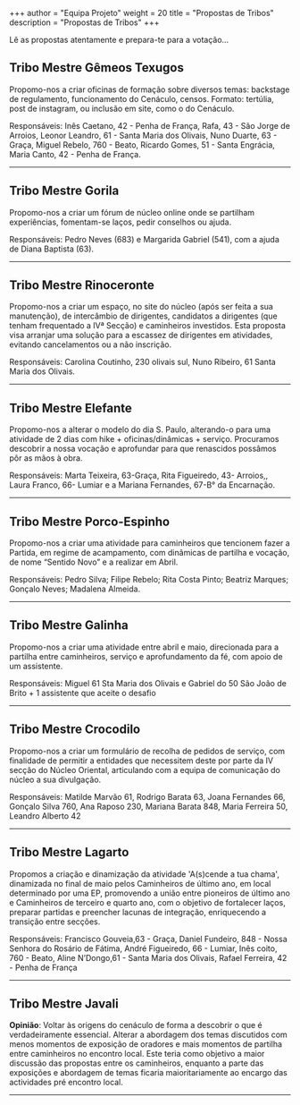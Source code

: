 +++
author = "Equipa Projeto"
weight = 20
title = "Propostas de Tribos"
description = "Propostas de Tribos"
+++

Lê as propostas atentamente e prepara-te para a votação...

<!--more-->

## Tribo Mestre Gêmeos Texugos

Propomo-nos a criar oficinas de formação sobre diversos temas: backstage de regulamento, funcionamento do Cenáculo, censos. Formato: tertúlia, post de instagram, ou inclusão em site, como o do Cenáculo.

Responsáveis: Inês Caetano, 42 - Penha de França, Rafa, 43 - São Jorge de Arroios, Leonor Leandro, 61 - Santa Maria dos Olivais, Nuno Duarte, 63 - Graça, Miguel Rebelo, 760 - Beato, Ricardo Gomes, 51 - Santa Engrácia, Maria Canto, 42 - Penha de França.


---

## Tribo Mestre Gorila

Propomo-nos a criar um fórum de núcleo online onde se partilham experiências, fomentam-se laços, pedir conselhos ou ajuda.

Responsáveis: Pedro Neves (683) e Margarida Gabriel (541), com a ajuda de Diana Baptista (63). 

---

## Tribo Mestre Rinoceronte

Propomo-nos a criar um espaço, no site do núcleo (após ser feita a sua manutenção), de intercâmbio de dirigentes, candidatos a dirigentes (que tenham frequentado a IVª Secção) e caminheiros investidos. Esta proposta visa arranjar uma solução para a escassez de dirigentes em atividades, evitando cancelamentos ou a não inscrição.

Responsáveis: Carolina Coutinho, 230 olivais sul, Nuno Ribeiro, 61 Santa Maria dos Olivais.


---

## Tribo Mestre Elefante

Propomo-nos a alterar o modelo do dia S. Paulo, alterando-o para uma atividade de 2 dias com hike + oficinas/dinâmicas + serviço. Procuramos descobrir a nossa vocação e aprofundar para que renascidos possâmos pôr as mãos à obra.

Responsáveis: Marta Teixeira, 63-Graça, Rita Figueiredo, 43- Arroios,, Laura Franco, 66- Lumiar e a Mariana Fernandes, 67-B° da Encarnação.


---

## Tribo Mestre Porco-Espinho

Propomo-nos a criar uma atividade para caminheiros que tencionem fazer a Partida, em regime de acampamento, com dinâmicas de partilha e vocação, de nome “Sentido Novo” e a realizar em Abril.

Responsáveis: Pedro Silva; Filipe Rebelo; Rita Costa Pinto; Beatriz Marques; Gonçalo Neves; Madalena Almeida.

---

## Tribo Mestre Galinha

Propomo-nos a criar uma atividade entre abril e maio, direcionada para a partilha entre caminheiros, serviço e aprofundamento da fé, com apoio de um assistente.

Responsáveis: Miguel 61 Sta Maria dos Olivais e Gabriel do 50 São João de Brito + 1 assistente que aceite o desafio

---

## Tribo Mestre Crocodilo

Propomo-nos a criar um formulário de recolha de pedidos de serviço, com finalidade de permitir a entidades que necessitem deste por parte da IV secção do Núcleo Oriental, articulando com a equipa de comunicação do núcleo a sua divulgação. 

Responsáveis: Matilde Marvão 61, Rodrigo Barata 63, Joana Fernandes 66, Gonçalo Silva 760, Ana Raposo 230, Mariana Barata 848, Maria Ferreira 50, Leandro Alberto 42 


---

## Tribo Mestre Lagarto

Propomos a criação e dinamização da atividade 'A(s)cende a tua chama', dinamizada no final de maio pelos Caminheiros de último ano, em local determinado por uma EP, promovendo a união entre pioneiros de último ano e Caminheiros de terceiro e quarto ano, com o objetivo de fortalecer laços, preparar partidas e preencher lacunas de integração, enriquecendo a transição entre secções.

Responsáveis: Francisco Gouveia,63 - Graça, Daniel Fundeiro, 848 - Nossa Senhora do Rosário de Fátima, André Figueiredo, 66 - Lumiar, Inês coito, 760 - Beato, Aline N’Dongo,61 - Santa Maria dos Olivais, Rafael Ferreira, 42 - Penha de França


---

## Tribo Mestre Javali

**Opinião**:
Voltar às origens do cenáculo de forma a descobrir o que é verdadeiramente essencial.
Alterar a abordagem dos temas discutidos com menos momentos de exposição de oradores e mais momentos de partilha entre caminheiros no encontro local.
Este teria como objetivo a maior discussão das propostas entre os caminheiros, enquanto a parte das exposições e abordagem de temas ficaria maioritariamente ao encargo das actividades pré encontro local.

---

